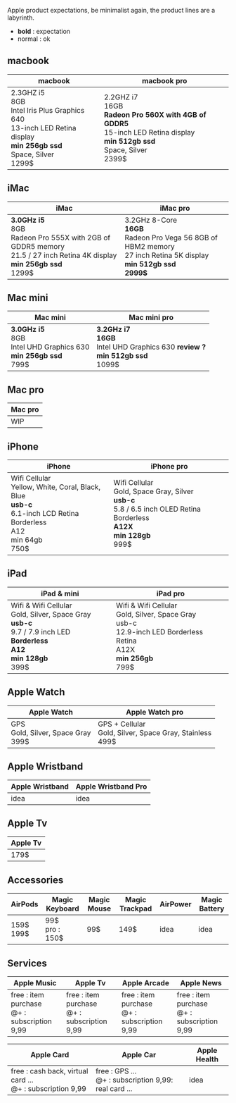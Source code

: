 Apple product expectations, be minimalist again, the product lines are a labyrinth.

- **bold** : expectation
- normal : ok 

## macbook

| macbook  | macbook pro | 
|---|---|
| 2.3GHZ i5 <br> 8GB <br> Intel Iris Plus Graphics 640 <br> 13-inch LED Retina display <br> **min 256gb ssd** <br> Space, Silver <br> 1299$  | 2.2GHZ i7 <br> 16GB <br> **Radeon Pro 560X with 4GB of GDDR5** <br> 15-inch LED Retina display <br> **min 512gb ssd** <br> Space, Silver <br> 2399$   |

## iMac

| iMac  | iMac pro |
|---|---|
| **3.0GHz i5** <br> 8GB <br> Radeon Pro 555X with 2GB of GDDR5 memory <br> 21.5 / 27 inch  Retina 4K display <br> **min 256gb ssd** <br> 1299$ | 3.2GHz 8-Core <br> **16GB** <br> Radeon Pro Vega 56 8GB of HBM2 memory <br> 27 inch Retina 5K display <br> **min 512gb ssd** <br> **2999$**  |

## Mac mini

| Mac mini  | Mac mini pro |
|---|---|
| **3.0GHz i5** <br> 8GB <br> Intel UHD Graphics 630 <br> **min 256gb ssd** <br> 799$ | **3.2GHz i7** <br> **16GB** <br> Intel UHD Graphics 630 **review ?** <br> **min 512gb ssd** <br> 1099$  |

## Mac pro

| Mac pro  | 
|---|
| WIP |


## iPhone

| iPhone  | iPhone pro |
|---|---|
| Wifi  Cellular <br> Yellow, White, Coral, Black, Blue <br> **usb-c** <br> 6.1-inch LCD Retina Borderless <br> A12 <br> min 64gb <br> 750$ | Wifi  Cellular <br> Gold, Space Gray, Silver <br> **usb-c** <br> 5.8 / 6.5 inch OLED Retina Borderless <br> **A12X** <br> **min 128gb** <br> 999$ |

## iPad

| iPad & mini | iPad pro |
|---|---|
| Wifi & Wifi  Cellular <br> Gold, Silver, Space Gray <br> **usb-c** <br> 9.7 / 7.9 inch LED **Borderless** <br> **A12** <br> **min 128gb** <br> 399$ | Wifi & Wifi Cellular <br> Gold, Silver, Space Gray <br> usb-c <br> 12.9-inch LED Borderless Retina <br> A12X <br> **min 256gb** <br> 799$  |

## Apple Watch

| Apple Watch  | Apple Watch pro |
|---|---|
| GPS <br> Gold, Silver, Space Gray <br> 399$ |  GPS + Cellular <br> Gold, Silver, Space Gray, Stainless <br> 499$ |

## Apple Wristband

| Apple Wristband  |  Apple Wristband Pro  | 
|---|---|
| idea | idea |

## Apple Tv

| Apple Tv  | 
|---|
| 179$ |

## Accessories

| AirPods  | Magic Keyboard | Magic Mouse | Magic Trackpad | AirPower | Magic Battery |
|---|---|---|---|---|---|
|  159$ <br> 199$ | 99$ <br> pro : 150$ | 99$ | 149$ | idea | idea |

## Services

| Apple Music  | Apple Tv  | Apple Arcade | Apple News |
|---|---|---|---|
| free : item purchase <br> @+ : subscription 9,99 | free : item purchase <br> @+ : subscription 9,99 | free : item purchase <br> @+ : subscription 9,99 | free : item purchase <br> @+ : subscription 9,99 |

| Apple Card| Apple Car | Apple Health |
|---|---|---|
| free : cash back, virtual card ... <br> @+ : subscription 9,99 | free : GPS ... <br> @+ : subscription 9,99: real card ... | idea |